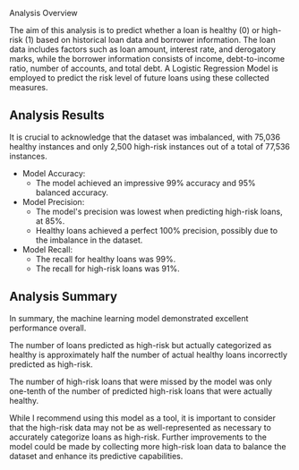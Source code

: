 Analysis Overview

The aim of this analysis is to predict whether a loan is healthy (0) or high-risk (1) based on historical loan data and borrower information. The loan data includes factors such as loan amount, interest rate, and derogatory marks, while the borrower information consists of income, debt-to-income ratio, number of accounts, and total debt. A Logistic Regression Model is employed to predict the risk level of future loans using these collected measures.

Analysis Results
----------------

It is crucial to acknowledge that the dataset was imbalanced, with 75,036 healthy instances and only 2,500 high-risk instances out of a total of 77,536 instances.

*   Model Accuracy:
    *   The model achieved an impressive 99% accuracy and 95% balanced accuracy.
*   Model Precision:
    *   The model's precision was lowest when predicting high-risk loans, at 85%.
    *   Healthy loans achieved a perfect 100% precision, possibly due to the imbalance in the dataset.
*   Model Recall:
    *   The recall for healthy loans was 99%.
    *   The recall for high-risk loans was 91%.

Analysis Summary
----------------

In summary, the machine learning model demonstrated excellent performance overall.

The number of loans predicted as high-risk but actually categorized as healthy is approximately half the number of actual healthy loans incorrectly predicted as high-risk.

The number of high-risk loans that were missed by the model was only one-tenth of the number of predicted high-risk loans that were actually healthy.

While I recommend using this model as a tool, it is important to consider that the high-risk data may not be as well-represented as necessary to accurately categorize loans as high-risk. Further improvements to the model could be made by collecting more high-risk loan data to balance the dataset and enhance its predictive capabilities.
